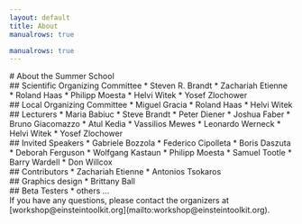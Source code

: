 ```yaml
---
layout: default
title: About
manualrows: true

manualrows: true
---
```


<div class="row fix">

<div class="col-sm-12" markdown="1">
# About the Summer School
</div>

<div class="col-xs-6 col-sm-3" markdown="1">
## Scientific Organizing Committee
* Steven R. Brandt
* Zachariah Etienne
* Roland Haas
* Philipp Moesta
* Helvi Witek
* Yosef Zlochower
</div>

<div class="col-xs-6 col-sm-3" markdown="1">
## Local  Organizing Committee
* Miguel Gracia
* Roland Haas
* Helvi Witek
</div>

<div class="col-xs-6 col-sm-3" markdown="1">
## Lecturers
* Maria Babiuc
* Steve Brandt
* Peter Diener
* Joshua Faber
* Bruno Giacomazzo
* Atul Kedia
* Vassilios Mewes
* Leonardo Werneck
* Helvi Witek
* Yosef Zlochower
</div>

<div class="col-xs-6 col-sm-3" markdown="1">
## Invited Speakers
* Gabriele Bozzola
* Federico Cipolleta
* Boris Daszuta
* Deborah Ferguson
* Wolfgang Kastaun
* Philipp Moesta
* Samuel Tootle
* Barry Wardell
* Don Willcox
</div>

<div class="col-xs-6 col-sm-3" markdown="1">
## Contributors
* Zachariah Etienne
* Antonios Tsokaros
</div>

<div class="col-xs-6 col-sm-3" markdown="1">
## Graphics design
* Brittany Ball
</div>

<div class="col-xs-6 col-sm-3" markdown="1">
## Beta Testers
* others ...
</div>

</div> <!--row-->
<div class="row">

<div class="col-xs-12" markdown="1">
If you have any questions, please contact the organizers at
[workshop@einsteintoolkit.org](mailto:workshop@einsteintoolkit.org).
</div>

</div> <!--row-->
